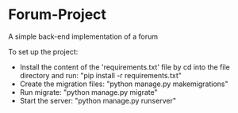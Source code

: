 # Forum-Project
A simple back-end implementation of a forum

To set up the project:
  - Install the content of the 'requirements.txt' file by cd into the file directory and run: "pip install -r requirements.txt"
  - Create the migration files: "python manage.py makemigrations"
  - Run migrate: "python manage.py migrate"
  - Start the server: "python manage.py runserver" 
